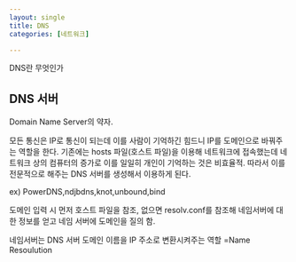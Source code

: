 ```yaml
---
layout: single
title: DNS
categories: [네트워크]

---
```


DNS란 무엇인가

<h2>DNS 서버</h2>

Domain Name Server의 약자.

모든 통신은 IP로 통신이 되는데 이를 사람이 기억하긴 힘드니 IP를 도메인으로 바꿔주는 역할을 한다. 기존에는 hosts 파일(호스트 파일)을 이용해 네트워크에 접속했는데 네트워크 상의 컴퓨터의 증가로 이를 일일히 개인이 기억하는 것은 비효율적.
따라서 이를 전문적으로 해주는 DNS 서버를 생성해서 이용하게 된다. 

ex) PowerDNS,ndjbdns,knot,unbound,bind

도메인 입력 시 먼저 호스트 파일을 참조, 없으면 resolv.conf를 참조해 네임서버에 대한 정보를 얻고 네임 서버에 도메인을 질의 함.


네임서버는 DNS 서버
도메인 이름을 IP 주소로 변환시켜주는 역할
=Name Resoulution
